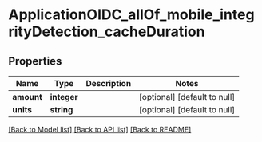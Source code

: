 # ApplicationOIDC_allOf_mobile_integrityDetection_cacheDuration

## Properties
Name | Type | Description | Notes
------------ | ------------- | ------------- | -------------
**amount** | **integer** |  | [optional] [default to null]
**units** | **string** |  | [optional] [default to null]

[[Back to Model list]](../README.md#documentation-for-models) [[Back to API list]](../README.md#documentation-for-api-endpoints) [[Back to README]](../README.md)


